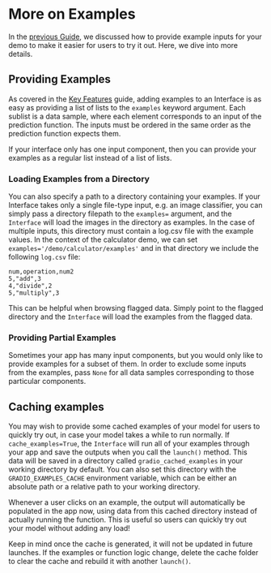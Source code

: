 # More on Examples

In the [previous Guide](/guides/building-interfaces/the-interface-class), we discussed how to provide example inputs for your demo to make it easier for users to try it out. Here, we dive into more details.

## Providing Examples

As covered in the [Key Features](/guides/key-features/#example-inputs) guide, adding examples to an Interface is as easy as providing a list of lists to the `examples`
keyword argument.
Each sublist is a data sample, where each element corresponds to an input of the prediction function.
The inputs must be ordered in the same order as the prediction function expects them.

If your interface only has one input component, then you can provide your examples as a regular list instead of a list of lists.

### Loading Examples from a Directory

You can also specify a path to a directory containing your examples. If your Interface takes only a single file-type input, e.g. an image classifier, you can simply pass a directory filepath to the `examples=` argument, and the `Interface` will load the images in the directory as examples.
In the case of multiple inputs, this directory must
contain a log.csv file with the example values.
In the context of the calculator demo, we can set `examples='/demo/calculator/examples'` and in that directory we include the following `log.csv` file:

```csv
num,operation,num2
5,"add",3
4,"divide",2
5,"multiply",3
```

This can be helpful when browsing flagged data. Simply point to the flagged directory and the `Interface` will load the examples from the flagged data.

### Providing Partial Examples

Sometimes your app has many input components, but you would only like to provide examples for a subset of them. In order to exclude some inputs from the examples, pass `None` for all data samples corresponding to those particular components.

## Caching examples

You may wish to provide some cached examples of your model for users to quickly try out, in case your model takes a while to run normally.
If `cache_examples=True`, the `Interface` will run all of your examples through your app and save the outputs when you call the `launch()` method. This data will be saved in a directory called `gradio_cached_examples` in your working directory by default. You can also set this directory with the `GRADIO_EXAMPLES_CACHE` environment variable, which can be either an absolute path or a relative path to your working directory.

Whenever a user clicks on an example, the output will automatically be populated in the app now, using data from this cached directory instead of actually running the function. This is useful so users can quickly try out your model without adding any load!

Keep in mind once the cache is generated, it will not be updated in future launches. If the examples or function logic change, delete the cache folder to clear the cache and rebuild it with another `launch()`.

